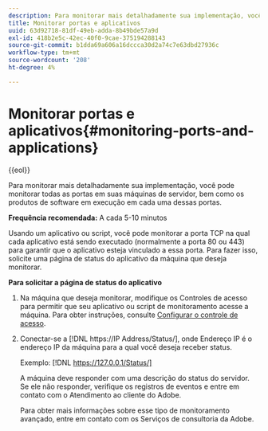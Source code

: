 ```yaml
---
description: Para monitorar mais detalhadamente sua implementação, você pode monitorar todas as portas em suas máquinas de servidor, bem como os produtos de software em execução em cada uma dessas portas.
title: Monitorar portas e aplicativos
uuid: 63d92718-81df-49eb-adda-8b49bde57a9d
exl-id: 418b2e5c-42ec-40f0-9cae-375194288143
source-git-commit: b1dda69a606a16dccca30d2a74c7e63dbd27936c
workflow-type: tm+mt
source-wordcount: '208'
ht-degree: 4%

---
```


# Monitorar portas e aplicativos{#monitoring-ports-and-applications}

{{eol}}

Para monitorar mais detalhadamente sua implementação, você pode monitorar todas as portas em suas máquinas de servidor, bem como os produtos de software em execução em cada uma dessas portas.

**Frequência recomendada:** A cada 5-10 minutos

Usando um aplicativo ou script, você pode monitorar a porta TCP na qual cada aplicativo está sendo executado (normalmente a porta 80 ou 443) para garantir que o aplicativo esteja vinculado a essa porta. Para fazer isso, solicite uma página de status do aplicativo da máquina que deseja monitorar.

**Para solicitar a página de status do aplicativo**

1. Na máquina que deseja monitorar, modifique os Controles de acesso para permitir que seu aplicativo ou script de monitoramento acesse a máquina. Para obter instruções, consulte [Configurar o controle de acesso](../../../home/c-inst-svr/c-admin-inst-svr/c-config-acs-ctrl/c-config-acs-ctrl.md#concept-ac385e870dbe4b57a72bf7266b60f93d).
1. Conectar-se a [!DNL https://IP Address/Status/], onde Endereço IP é o endereço IP da máquina para a qual você deseja receber status.

   Exemplo: [!DNL https://127.0.0.1/Status/]

   A máquina deve responder com uma descrição do status do servidor. Se ele não responder, verifique os registros de eventos e entre em contato com o Atendimento ao cliente do Adobe.

   Para obter mais informações sobre esse tipo de monitoramento avançado, entre em contato com os Serviços de consultoria da Adobe.
